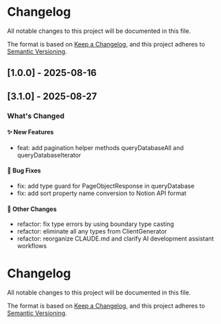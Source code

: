 # Changelog

All notable changes to this project will be documented in this file.

The format is based on [Keep a Changelog](https://keepachangelog.com/en/1.0.0/),
and this project adheres to [Semantic Versioning](https://semver.org/spec/v2.0.0.html).

## [1.0.0] - 2025-08-16
## [3.1.0] - 2025-08-27

### What's Changed

#### ✨ New Features
- feat: add pagination helper methods queryDatabaseAll and queryDatabaseIterator

#### 🐛 Bug Fixes
- fix: add type guard for PageObjectResponse in queryDatabase
- fix: add sort property name conversion to Notion API format

#### 🔧 Other Changes
- refactor: fix type errors by using boundary type casting
- refactor: eliminate all any types from ClientGenerator
- refactor: reorganize CLAUDE.md and clarify AI development assistant workflows

# Changelog

All notable changes to this project will be documented in this file.

The format is based on [Keep a Changelog](https://keepachangelog.com/en/1.0.0/),
and this project adheres to [Semantic Versioning](https://semver.org/spec/v2.0.0.html).

